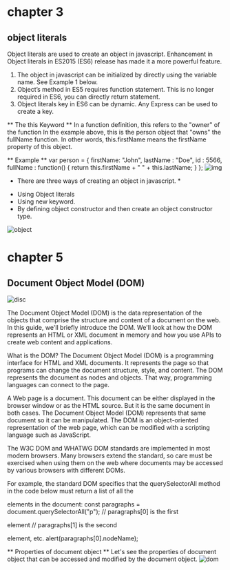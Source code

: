 # chapter 3
## object literals
Object literals are used to create an object in javascript. Enhancement in Object literals in ES2015 (ES6) release has made it a more powerful feature.

1. The object in javascript can be initialized by directly using the   variable name. See Example 1 below.
2. Object’s method in ES5 requires function statement. This is no longer required in ES6, you can directly return statement. 
3. Object literals key in ES6 can be dynamic. Any Express can be used to create a key.

** The this Keyword **
In a function definition, this refers to the "owner" of the function In the example above, this is the person object that "owns" the fullName function.
In other words, this.firstName means the firstName property of this object.

** Example **
var person = {
  firstName: "John",
  lastName : "Doe",
  id       : 5566,
  fullName : function() {
    return this.firstName + " " + this.lastName;
  }
};
![img](https://encrypted-tbn0.gstatic.com/images?q=tbn:ANd9GcTdiGyi-Z1hl6XJ9M6BfsMVX1yLk1WDaZsz4A&usqp=CAU0)

* There are three ways of creating an object in javascript. *
- Using Object literals
- Using new keyword.
- By defining object constructor and then create an object constructor type.

![object](https://image.slidesharecdn.com/jsoreillywebinar-140805111842-phpapp02/95/intro-to-javascript-15-638.jpg?cb=1407237609)

# chapter 5 
## Document Object Model (DOM)

![disc](https://encrypted-tbn0.gstatic.com/images?q=tbn:ANd9GcTSXNaeOUAiRVk0C10wfZUX3ytECSzkvWZiGg&usqp=CAU)

The Document Object Model (DOM) is the data representation of the objects that comprise the structure and content of a document on the web. In this guide, we'll briefly introduce the DOM. We'll look at how the DOM represents an HTML or XML document in memory and how you use APIs to create web content and applications.

What is the DOM?
The Document Object Model (DOM) is a programming interface for HTML and XML documents. It represents the page so that programs can change the document structure, style, and content. The DOM represents the document as nodes and objects. That way, programming languages can connect to the page.

A Web page is a document. This document can be either displayed in the browser window or as the HTML source. But it is the same document in both cases. The Document Object Model (DOM) represents that same document so it can be manipulated. The DOM is an object-oriented representation of the web page, which can be modified with a scripting language such as JavaScript.

The W3C DOM and WHATWG DOM standards are implemented in most modern browsers. Many browsers extend the standard, so care must be exercised when using them on the web where documents may be accessed by various browsers with different DOMs.

For example, the standard DOM specifies that the querySelectorAll method in the code below must return a list of all the <p> elements in the document:
const paragraphs = document.querySelectorAll("p");
// paragraphs[0] is the first <p> element
// paragraphs[1] is the second <p> element, etc.
alert(paragraphs[0].nodeName);

** Properties of document object **
Let's see the properties of document object that can be accessed and modified by the document object. 
![dom](https://miro.medium.com/max/1200/1*5zKczvG219FSLibHQH4jSA.png)
